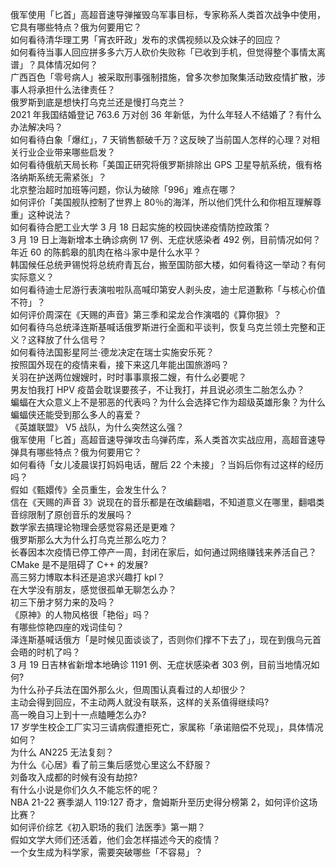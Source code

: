 俄军使用「匕首」高超音速导弹摧毁乌军事目标，专家称系人类首次战争中使用，它具有哪些特点？俄为何要用它？  
如何看待清华理工男「宵衣旰政」发布的求偶视频以及众妹子的回应？  
如何看待当事人回应拼多多六万人砍价失败称「已收到手机，但觉得整个事情太离谱」？具体情况如何？  
广西百色「零号病人」被采取刑事强制措施，曾多次参加聚集活动致疫情扩散，涉事人将承担什么法律责任？  
俄罗斯到底是想快打乌克兰还是慢打乌克兰？  
2021 年我国结婚登记 763.6 万对创 36 年新低，为什么年轻人不结婚了？有什么办法解决吗？  
如何看待白象「爆红」，7 天销售额破千万？这反映了当前国人怎样的心理？对相关行业企业带来哪些启发？  
如何看待俄航天局长称「美国正研究将俄罗斯排除出 GPS 卫星导航系统，俄有格洛纳斯系统无需紧张」？  
北京整治超时加班等问题，你认为破除「996」难点在哪？  
如何评价「美国舰队控制了世界上 80％的海洋，所以他们凭什么和你相互理解尊重」这种说法？  
如何看待合肥工业大学 3 月 18 日起实施的校园快递疫情防控政策？  
3 月 19 日上海新增本土确诊病例 17 例、无症状感染者 492 例，目前情况如何？  
年近 60 的陈鹤皋的肌肉在格斗家中是什么水平？  
韩国候任总统尹锡悦将总统府青瓦台，搬至国防部大楼，如何看待这一举动？有何实际意义？  
如何看待迪士尼游行表演啦啦队高喊印第安人剥头皮，迪士尼道歉称「与核心价值不符」？  
如何评价周深在《天赐的声音》第三季和梁龙合作演唱的《算你狠》？  
如何看待乌总统泽连斯基喊话俄罗斯进行全面和平谈判，恢复乌克兰领土完整和正义？这释放了什么信号？  
如何看待法国影星阿兰·德龙决定在瑞士实施安乐死？  
按照国外现在的疫情来看，接下来这几年能出国旅游吗？  
关羽在护送两位嫂嫂时，时时事事禀报二嫂，有什么必要呢？  
男友怕我打 HPV 疫苗会耽误要孩子，不让我打，并且说必须生二胎怎么办？  
蝙蝠在大众意义上不是邪恶的代表吗？为什么会选择它作为超级英雄形象？为什么蝙蝠侠还能受到那么多人的喜爱？  
《英雄联盟》 V5 战队，为什么突然这么强？  
俄军使用「匕首」高超音速导弹攻击乌弹药库，系人类首次实战应用，高超音速导弹具有哪些特点？俄为何要用它？  
如何看待「女儿凌晨误打妈妈电话，醒后 22 个未接」？当妈后你有过这样的经历吗？  
假如《甄嬛传》全员重生，会发生什么？  
信在《天赐的声音 3》说现在的音乐都是在改编翻唱，不知道意义在哪里，翻唱类音综限制了原创音乐的发展吗？  
数学家去搞理论物理会感觉容易还是更难？  
俄罗斯那么大为什么打乌克兰那么吃力？  
长春因本次疫情已停工停产一周，封闭在家后，如何通过网络赚钱来养活自己？  
CMake 是不是阻碍了 C++ 的发展?  
高三努力博取本科还是追求兴趣打 kpl？  
在大学没有朋友，感觉很孤单无聊怎么办？  
初三下册才努力来的及吗？  
《原神》的人物风格很「艳俗」吗？  
有哪些惊艳四座的戏词佳句？  
泽连斯基喊话俄方「是时候见面谈谈了，否则你们撑不下去了」，现在到俄乌元首会晤的时机了吗？  
3 月 19 日吉林省新增本地确诊 1191 例、无症状感染者 303 例，目前当地情况如何?  
为什么孙子兵法在国外那么火，但周围认真看过的人却很少？  
主动会得到回应，不主动两人就没有联系，这样的关系值得继续吗?  
高一晚自习上到十一点瞌睡怎么办?  
17 岁学生校企工厂实习三请病假遭拒死亡，家属称「承诺赔偿不兑现」，具体情况如何？  
为什么 AN225 无法复刻？  
为什么《心居》看了前三集后感觉心里这么不舒服？  
刘备攻入成都的时候有没有劫掠?  
有什么小说是你们久久不能忘怀的呢？  
NBA 21-22 赛季湖人 119:127 奇才，詹姆斯升至历史得分榜第 2，如何评价这场比赛？  
如何评价综艺《初入职场的我们 法医季》第一期？  
假如文学大师们还活着，他们会怎样描述今天的疫情？  
一个女生成为科学家，需要突破哪些「不容易」？  
